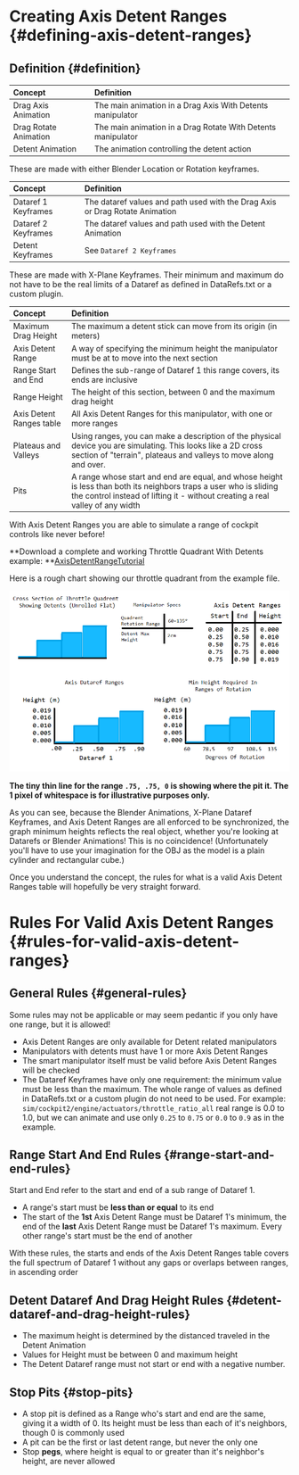 # Creating Axis Detent Ranges {#defining-axis-detent-ranges}

## Definition {#definition}

| Concept | Definition |
| :--- | :--- |
| Drag Axis Animation | The main animation in a Drag Axis With Detents manipulator |
| Drag Rotate Animation | The main animation in a Drag Rotate With Detents manipulator |
| Detent Animation | The animation controlling the detent action |

These are made with either Blender Location or Rotation keyframes.

| Concept | Definition |
| :--- | :--- |
| Dataref 1 Keyframes | The dataref values and path used with the Drag Axis or Drag Rotate Animation |
| Dataref 2 Keyframes | The dataref values and path used with the Detent Animation |
| Detent Keyframes | See `Dataref 2 Keyframes` |

These are made with X-Plane Keyframes. Their minimum and maximum do not have to be the real limits of a Dataref as defined in DataRefs.txt or a custom plugin.

| Concept | Definition |
| :--- | :--- |
| Maximum Drag Height | The maximum a detent stick can move from its origin \(in meters\) |
| Axis Detent Range | A way of specifying the minimum height the manipulator must be at to move into the next section |
| Range Start and End | Defines the sub-range of Dataref 1 this range covers, its ends are inclusive |
| Range Height | The height of this section, between 0 and the maximum drag height |
| Axis Detent Ranges table | All Axis Detent Ranges for this manipulator, with one or more ranges |
| Plateaus and Valleys | Using ranges, you can make a description of the physical device you are simulating. This looks like a 2D cross section of "terrain", plateaus and valleys to move along and over. |
| Pits | A range whose start and end are equal, and whose height is less than both its neighbors traps a user who is sliding the control instead of lifting it - without creating a real valley of any width |

With Axis Detent Ranges you are able to simulate a range of cockpit controls like never before!

**Download a complete and working Throttle Quadrant With Detents example: **[AxisDetentRangeTutorial](https://github.com/der-On/XPlane2Blender/files/2886941/axis_detent_range_tutorial.zip)

Here is a rough chart showing our throttle quadrant from the example file.

![](/assets/axis_detent_ranges_in_charts.png "Graphics showing the relationship between the mesh, animations, and ranges")

**The tiny thin line for the range **`.75, .75, 0`** is showing where the pit it. The 1 pixel of whitespace is for illustrative purposes only.**

As you can see, because the Blender Animations, X-Plane Dataref Keyframes, and Axis Detent Ranges are all enforced to be synchronized, the graph minimum heights reflects the real object, whether you're looking at Datarefs or Blender Animations! This is no coincidence! \(Unfortunately you'll have to use your imagination for the OBJ as the model is a plain cylinder and rectangular cube.\)

Once you understand the concept, the rules for what is a valid Axis Detent Ranges table will hopefully be very straight forward.

# Rules For Valid Axis Detent Ranges {#rules-for-valid-axis-detent-ranges}

## General Rules {#general-rules}

Some rules may not be applicable or may seem pedantic if you only have one range, but it is allowed!

* Axis Detent Ranges are only available for Detent related manipulators
* Manipulators with detents must have 1 or more Axis Detent Ranges
* The smart manipulator itself must be valid before Axis Detent Ranges will be checked
* The Dataref Keyframes have only one requirement: the minimum value must be less than the maximum. The whole range of values as defined in DataRefs.txt or a custom plugin do not need to be used. For example: 
  `sim/cockpit2/engine/actuators/throttle_ratio_all`
   real range is 0.0 to 1.0, but we can animate and use only `0.25` to `0.75` or `0.0` to `0.9` as in the example.

## Range Start And End Rules {#range-start-and-end-rules}

Start and End refer to the start and end of a sub range of Dataref 1.

* A range's start must be **less than or equal** to its end
* The start of the **1st** Axis Detent Range must be Dataref 1's minimum, the end of the **last** Axis Detent Range must be Dataref 1's maximum. Every other range's start must be the end of another

With these rules, the starts and ends of the Axis Detent Ranges table covers the full spectrum of Dataref 1 without any gaps or overlaps between ranges, in ascending order

## Detent Dataref And Drag Height Rules {#detent-dataref-and-drag-height-rules}

* The maximum height is determined by the distanced traveled in the Detent Animation
* Values for Height must be between 0 and maximum height
* The Detent Dataref range must not start or end with a negative number.

## Stop Pits {#stop-pits}

* A stop pit is defined as a Range who's start and end are the same, giving it a width of 0. Its height must be less than each of it's neighbors, though 0 is commonly used
* A pit can be the first or last detent range, but never the only one
* Stop **pegs**, where height is equal to or greater than it's neighbor's height, are never allowed



